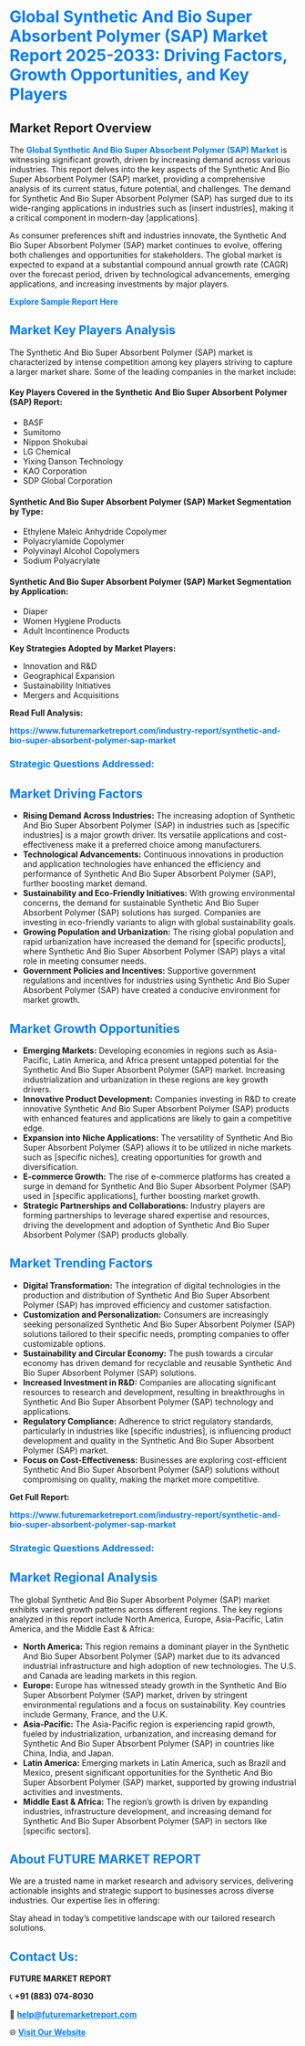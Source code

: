 <h1 style="color: #007BFF;">Global Synthetic And Bio Super Absorbent Polymer (SAP) Market Report 2025-2033: Driving Factors, Growth Opportunities, and Key Players</h1>

<section id="overview">
<h2>Market Report Overview</h2>
<p>The <a href="https://www.futuremarketreport.com/industry-report/synthetic-and-bio-super-absorbent-polymer-sap-market" style="color: #007BFF; text-decoration: none;"><strong>Global Synthetic And Bio Super Absorbent Polymer (SAP) Market</strong></a> is witnessing significant growth, driven by increasing demand across various industries. This report delves into the key aspects of the Synthetic And Bio Super Absorbent Polymer (SAP) market, providing a comprehensive analysis of its current status, future potential, and challenges. The demand for Synthetic And Bio Super Absorbent Polymer (SAP) has surged due to its wide-ranging applications in industries such as [insert industries], making it a critical component in modern-day [applications].</p>
<p>As consumer preferences shift and industries innovate, the Synthetic And Bio Super Absorbent Polymer (SAP) market continues to evolve, offering both challenges and opportunities for stakeholders. The global market is expected to expand at a substantial compound annual growth rate (CAGR) over the forecast period, driven by technological advancements, emerging applications, and increasing investments by major players.</p>
</section>

<section id="overview">
<p><a href="https://www.futuremarketreport.com/request-sample/reportId=97908" style="color: #007BFF; text-decoration: none;"><strong>Explore Sample Report Here</strong></a></p>
</section>

<section id="key-players">
<h2 style="color: #007BFF;">Market Key Players Analysis</h2>
<p>The Synthetic And Bio Super Absorbent Polymer (SAP) market is characterized by intense competition among key players striving to capture a larger market share. Some of the leading companies in the market include:</p>
<h4>Key Players Covered in the Synthetic And Bio Super Absorbent Polymer (SAP) Report:</h4>
<ul><li>BASF</li><li>Sumitomo</li><li>Nippon Shokubai</li><li>LG Chemical</li><li>Yixing Danson Technology</li><li>KAO Corporation</li><li>SDP Global Corporation</li></ul>
<h4>Synthetic And Bio Super Absorbent Polymer (SAP) Market Segmentation by Type:</h4>
<ul><li>Ethylene Maleic Anhydride Copolymer</li><li>Polyacrylamide Copolymer</li><li>Polyvinayl Alcohol Copolymers</li><li>Sodium Polyacrylate</li></ul>

<h4>Synthetic And Bio Super Absorbent Polymer (SAP) Market Segmentation by Application:</h4>
<ul><li>Diaper</li><li>Women Hygiene Products</li><li>Adult Incontinence Products</li></ul>
<p><strong>Key Strategies Adopted by Market Players:</strong></p>
<ul>
<li>Innovation and R&D</li>
<li>Geographical Expansion</li>
<li>Sustainability Initiatives</li>
<li>Mergers and Acquisitions</li>
</ul>
</section>

<section>
<p><strong>Read Full Analysis: </strong></p><a href="https://www.futuremarketreport.com/industry-report/synthetic-and-bio-super-absorbent-polymer-sap-market" style="color: #007BFF; text-decoration: none;"><strong>https://www.futuremarketreport.com/industry-report/synthetic-and-bio-super-absorbent-polymer-sap-market</strong></a>
<h3 style="color: #007BFF;">Strategic Questions Addressed:</h3>
</section>

<section id="driving-factors">
<h2 style="color: #007BFF;">Market Driving Factors</h2>
<ul>
<li><strong>Rising Demand Across Industries:</strong> The increasing adoption of Synthetic And Bio Super Absorbent Polymer (SAP) in industries such as [specific industries] is a major growth driver. Its versatile applications and cost-effectiveness make it a preferred choice among manufacturers.</li>
<li><strong>Technological Advancements:</strong> Continuous innovations in production and application technologies have enhanced the efficiency and performance of Synthetic And Bio Super Absorbent Polymer (SAP), further boosting market demand.</li>
<li><strong>Sustainability and Eco-Friendly Initiatives:</strong> With growing environmental concerns, the demand for sustainable Synthetic And Bio Super Absorbent Polymer (SAP) solutions has surged. Companies are investing in eco-friendly variants to align with global sustainability goals.</li>
<li><strong>Growing Population and Urbanization:</strong> The rising global population and rapid urbanization have increased the demand for [specific products], where Synthetic And Bio Super Absorbent Polymer (SAP) plays a vital role in meeting consumer needs.</li>
<li><strong>Government Policies and Incentives:</strong> Supportive government regulations and incentives for industries using Synthetic And Bio Super Absorbent Polymer (SAP) have created a conducive environment for market growth.</li>
</ul>
</section>

<section id="growth-opportunities">
<h2 style="color: #007BFF;">Market Growth Opportunities</h2>
<ul>
<li><strong>Emerging Markets:</strong> Developing economies in regions such as Asia-Pacific, Latin America, and Africa present untapped potential for the Synthetic And Bio Super Absorbent Polymer (SAP) market. Increasing industrialization and urbanization in these regions are key growth drivers.</li>
<li><strong>Innovative Product Development:</strong> Companies investing in R&D to create innovative Synthetic And Bio Super Absorbent Polymer (SAP) products with enhanced features and applications are likely to gain a competitive edge.</li>
<li><strong>Expansion into Niche Applications:</strong> The versatility of Synthetic And Bio Super Absorbent Polymer (SAP) allows it to be utilized in niche markets such as [specific niches], creating opportunities for growth and diversification.</li>
<li><strong>E-commerce Growth:</strong> The rise of e-commerce platforms has created a surge in demand for Synthetic And Bio Super Absorbent Polymer (SAP) used in [specific applications], further boosting market growth.</li>
<li><strong>Strategic Partnerships and Collaborations:</strong> Industry players are forming partnerships to leverage shared expertise and resources, driving the development and adoption of Synthetic And Bio Super Absorbent Polymer (SAP) products globally.</li>
</ul>
</section>

<section id="trending-factors">
<h2 style="color: #007BFF;">Market Trending Factors</h2>
<ul>
<li><strong>Digital Transformation:</strong> The integration of digital technologies in the production and distribution of Synthetic And Bio Super Absorbent Polymer (SAP) has improved efficiency and customer satisfaction.</li>
<li><strong>Customization and Personalization:</strong> Consumers are increasingly seeking personalized Synthetic And Bio Super Absorbent Polymer (SAP) solutions tailored to their specific needs, prompting companies to offer customizable options.</li>
<li><strong>Sustainability and Circular Economy:</strong> The push towards a circular economy has driven demand for recyclable and reusable Synthetic And Bio Super Absorbent Polymer (SAP) solutions.</li>
<li><strong>Increased Investment in R&D:</strong> Companies are allocating significant resources to research and development, resulting in breakthroughs in Synthetic And Bio Super Absorbent Polymer (SAP) technology and applications.</li>
<li><strong>Regulatory Compliance:</strong> Adherence to strict regulatory standards, particularly in industries like [specific industries], is influencing product development and quality in the Synthetic And Bio Super Absorbent Polymer (SAP) market.</li>
<li><strong>Focus on Cost-Effectiveness:</strong> Businesses are exploring cost-efficient Synthetic And Bio Super Absorbent Polymer (SAP) solutions without compromising on quality, making the market more competitive.</li>
</ul>
</section>

<section>
<p><strong>Get Full Report: </strong></p><a href="https://www.futuremarketreport.com/industry-report/synthetic-and-bio-super-absorbent-polymer-sap-market" style="color: #007BFF; text-decoration: none;"><strong>https://www.futuremarketreport.com/industry-report/synthetic-and-bio-super-absorbent-polymer-sap-market</strong></a>
<h3 style="color: #007BFF;">Strategic Questions Addressed:</h3>
</section>


<section id="regional-analysis">
<h2 style="color: #007BFF;">Market Regional Analysis</h2>
<p>The global Synthetic And Bio Super Absorbent Polymer (SAP) market exhibits varied growth patterns across different regions. The key regions analyzed in this report include North America, Europe, Asia-Pacific, Latin America, and the Middle East & Africa:</p>
<ul>
<li><strong>North America:</strong> This region remains a dominant player in the Synthetic And Bio Super Absorbent Polymer (SAP) market due to its advanced industrial infrastructure and high adoption of new technologies. The U.S. and Canada are leading markets in this region.</li>
<li><strong>Europe:</strong> Europe has witnessed steady growth in the Synthetic And Bio Super Absorbent Polymer (SAP) market, driven by stringent environmental regulations and a focus on sustainability. Key countries include Germany, France, and the U.K.</li>
<li><strong>Asia-Pacific:</strong> The Asia-Pacific region is experiencing rapid growth, fueled by industrialization, urbanization, and increasing demand for Synthetic And Bio Super Absorbent Polymer (SAP) in countries like China, India, and Japan.</li>
<li><strong>Latin America:</strong> Emerging markets in Latin America, such as Brazil and Mexico, present significant opportunities for the Synthetic And Bio Super Absorbent Polymer (SAP) market, supported by growing industrial activities and investments.</li>
<li><strong>Middle East & Africa:</strong> The region’s growth is driven by expanding industries, infrastructure development, and increasing demand for Synthetic And Bio Super Absorbent Polymer (SAP) in sectors like [specific sectors].</li>
</ul>
</section>

<footer>
<h2 style="color: #007BFF;">About FUTURE MARKET REPORT</h2>
<p>We are a trusted name in market research and advisory services, delivering actionable insights and strategic support to businesses across diverse industries. Our expertise lies in offering:</p>

<p>Stay ahead in today’s competitive landscape with our tailored research solutions.</p>

<h2 style="color: #007BFF;">Contact Us:</h2>
<p><strong>FUTURE MARKET REPORT</strong></p>
<p>📞 <strong>+91 (883) 074-8030</strong></p>
<p>📧 <strong><a href="mailto:help@futuremarketreport.com" style="color: #007BFF;">help@futuremarketreport.com</a></strong></p>
<p>🌐 <strong><a href="https://www.futuremarketreport.com/" style="color: #007BFF;">Visit Our Website</a></strong></p>
</footer>